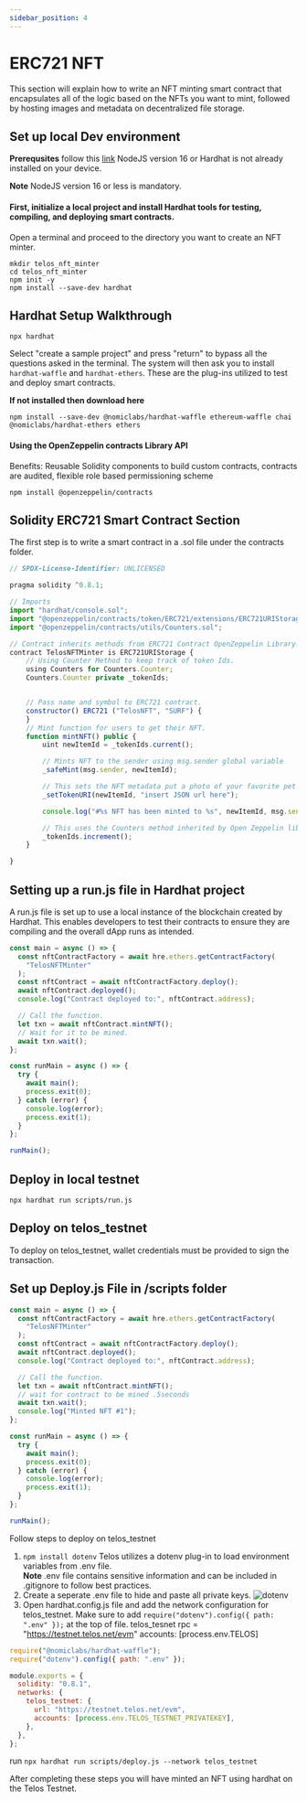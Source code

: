 ```yaml
---
sidebar_position: 4
---
```


# ERC721 NFT

This section will explain how to write an NFT minting smart contract that encapsulates all of the logic based on the NFTs you want to mint, followed by hosting images and metadata on decentralized file storage.

## Set up local Dev environment

**Prerequsites** follow this [link](https://hardhat.org/tutorial/setting-up-the-environment.html) NodeJS version 16 or Hardhat is not already installed on your device.

**Note** NodeJS version 16 or less is mandatory.

#### First, initialize a local project and install Hardhat tools for testing, compiling, and deploying smart contracts.

Open a terminal and proceed to the directory you want to create an NFT minter.

```
mkdir telos_nft_minter
cd telos_nft_minter
npm init -y
npm install --save-dev hardhat
```

## Hardhat Setup Walkthrough

```
npx hardhat
```

Select "create a sample project" and press "return" to bypass all the questions asked in the terminal. The system will then ask you to install `hardhat-waffle` and `hardhat-ethers`. These are the plug-ins utilized to test and deploy smart contracts.

**If not installed then download here**

```
npm install --save-dev @nomiclabs/hardhat-waffle ethereum-waffle chai @nomiclabs/hardhat-ethers ethers

```

#### Using the OpenZeppelin contracts Library API

Benefits: Reusable Solidity components to build custom contracts, contracts are audited, flexible role based permissioning scheme

```
npm install @openzeppelin/contracts
```

## Solidity ERC721 Smart Contract Section

The first step is to write a smart contract in a .sol file under the contracts folder.

```js title="/contracts/TelosNFTMinter.sol"
// SPDX-License-Identifier: UNLICENSED

pragma solidity ^0.8.1;

// Imports
import "hardhat/console.sol";
import "@openzeppelin/contracts/token/ERC721/extensions/ERC721URIStorage.sol";
import "@openzeppelin/contracts/utils/Counters.sol";

// Contract inherits methods from ERC721 Contract OpenZeppelin Library.
contract TelosNFTMinter is ERC721URIStorage {
    // Using Counter Method to keep track of token Ids.
    using Counters for Counters.Counter;
    Counters.Counter private _tokenIds;


    // Pass name and symbol to ERC721 contract.
    constructor() ERC721 ("TelosNFT", "SURF") {
    }
    // Mint function for users to get their NFT.
    function mintNFT() public {
        uint newItemId = _tokenIds.current();

        // Mints NFT to the sender using msg.sender global variable
        _safeMint(msg.sender, newItemId);

        // This sets the NFT metadata put a photo of your favorite pet for now...
        _setTokenURI(newItemId, "insert JSON url here");

        console.log("#%s NFT has been minted to %s", newItemId, msg.sender);

        // This uses the Counters method inherited by Open Zeppelin library
        _tokenIds.increment();
    }

}
```

## Setting up a run.js file in Hardhat project

A run.js file is set up to use a local instance of the blockchain created by Hardhat. This enables developers to test their contracts to ensure they are compiling and the overall dApp runs as intended.

```js title="scripts/run.js"
const main = async () => {
  const nftContractFactory = await hre.ethers.getContractFactory(
    "TelosNFTMinter"
  );
  const nftContract = await nftContractFactory.deploy();
  await nftContract.deployed();
  console.log("Contract deployed to:", nftContract.address);

  // Call the function.
  let txn = await nftContract.mintNFT();
  // Wait for it to be mined.
  await txn.wait();
};

const runMain = async () => {
  try {
    await main();
    process.exit(0);
  } catch (error) {
    console.log(error);
    process.exit(1);
  }
};

runMain();
```

## Deploy in local testnet

```
npx hardhat run scripts/run.js
```

## Deploy on telos_testnet

To deploy on telos_testnet, wallet credentials must be provided to sign the transaction.

## Set up Deploy.js File in /scripts folder

```js title="scripts/deploy.js"
const main = async () => {
  const nftContractFactory = await hre.ethers.getContractFactory(
    "TelosNFTMinter"
  );
  const nftContract = await nftContractFactory.deploy();
  await nftContract.deployed();
  console.log("Contract deployed to:", nftContract.address);

  // Call the function.
  let txn = await nftContract.mintNFT();
  // wait for contract to be mined .5seconds
  await txn.wait();
  console.log("Minted NFT #1");
};

const runMain = async () => {
  try {
    await main();
    process.exit(0);
  } catch (error) {
    console.log(error);
    process.exit(1);
  }
};

runMain();
```

Follow steps to deploy on telos_testnet

1. `npm install dotenv` Telos utilizes a dotenv plug-in to load environment variables from .env file.  
   **Note** .env file contains sensitive information and can be included in .gitignore to follow best practices.
2. Create a seperate .env file to hide and paste all private keys.
   ![dotenv](/img/dotenv.png)
3. Open hardhat.config.js file and add the network configuration for telos_testnet.
   Make sure to add `require("dotenv").config({ path: ".env" });` at the top of file.
   telos_tesnet rpc = "https://testnet.telos.net/evm"
   accounts: [process.env.TELOS]

```js title="Telos_NFT_MINTER/hardhat.config.js"
require("@nomiclabs/hardhat-waffle");
require("dotenv").config({ path: ".env" });

module.exports = {
  solidity: "0.8.1",
  networks: {
    telos_testnet: {
      url: "https://testnet.telos.net/evm",
      accounts: [process.env.TELOS_TESTNET_PRIVATEKEY],
    },
  },
};
```

run `npx hardhat run scripts/deploy.js --network telos_testnet`

After completing these steps you will have minted an NFT using hardhat on the Telos Testnet.
